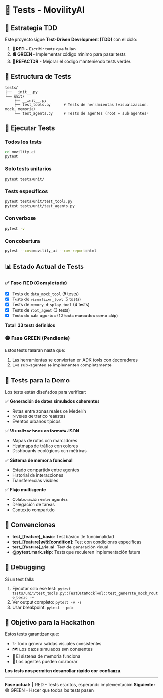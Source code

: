 # 🧪 Tests - MovilityAI

## 🎯 Estrategia TDD

Este proyecto sigue **Test-Driven Development (TDD)** con el ciclo:

1. **🔴 RED** - Escribir tests que fallan
2. **🟢 GREEN** - Implementar código mínimo para pasar tests
3. **🔵 REFACTOR** - Mejorar el código manteniendo tests verdes

## 📁 Estructura de Tests

```
tests/
├── __init__.py
└── unit/
    ├── __init__.py
    ├── test_tools.py      # Tests de herramientas (visualización, mock, memoria)
    └── test_agents.py     # Tests de agentes (root + sub-agentes)
```

## 🚀 Ejecutar Tests

### Todos los tests
```bash
cd movility_ai
pytest
```

### Solo tests unitarios
```bash
pytest tests/unit/
```

### Tests específicos
```bash
pytest tests/unit/test_tools.py
pytest tests/unit/test_agents.py
```

### Con verbose
```bash
pytest -v
```

### Con cobertura
```bash
pytest --cov=movility_ai --cov-report=html
```

## 📊 Estado Actual de Tests

### ✅ Fase RED (Completada)
- [x] Tests de `data_mock_tool` (9 tests)
- [x] Tests de `visualizer_tool` (5 tests)
- [x] Tests de `memory_display_tool` (4 tests)
- [x] Tests de `root_agent` (3 tests)
- [x] Tests de sub-agentes (12 tests marcados como skip)

**Total: 33 tests definidos** 

### 🟡 Fase GREEN (Pendiente)
Estos tests fallarán hasta que:
1. Las herramientas se conviertan en ADK tools con decoradores
2. Los sub-agentes se implementen completamente

## 🎨 Tests para la Demo

Los tests están diseñados para verificar:

✅ **Generación de datos simulados coherentes**
- Rutas entre zonas reales de Medellín
- Niveles de tráfico realistas
- Eventos urbanos típicos

✅ **Visualizaciones en formato JSON**
- Mapas de rutas con marcadores
- Heatmaps de tráfico con colores
- Dashboards ecológicos con métricas

✅ **Sistema de memoria funcional**
- Estado compartido entre agentes
- Historial de interacciones
- Transferencias visibles

✅ **Flujo multiagente**
- Colaboración entre agentes
- Delegación de tareas
- Contexto compartido

## 📝 Convenciones

- **test_[feature]_basic**: Test básico de funcionalidad
- **test_[feature]_with_[condition]**: Test con condiciones específicas
- **test_[feature]_visual**: Test de generación visual
- **@pytest.mark.skip**: Tests que requieren implementación futura

## 🐛 Debugging

Si un test falla:

1. Ejecutar solo ese test: `pytest tests/unit/test_tools.py::TestDataMockTool::test_generate_mock_route_basic -v`
2. Ver output completo: `pytest -v -s`
3. Usar breakpoint: `pytest --pdb`

## 🎯 Objetivo para la Hackathon

Estos tests garantizan que:
- ✨ Todo genera salidas visuales consistentes
- 🗺️ Los datos simulados son coherentes
- 🧠 El sistema de memoria funciona
- 🔄 Los agentes pueden colaborar

**Los tests nos permiten desarrollar rápido con confianza.**

---

**Fase actual:** 🔴 RED - Tests escritos, esperando implementación
**Siguiente:** 🟢 GREEN - Hacer que todos los tests pasen
